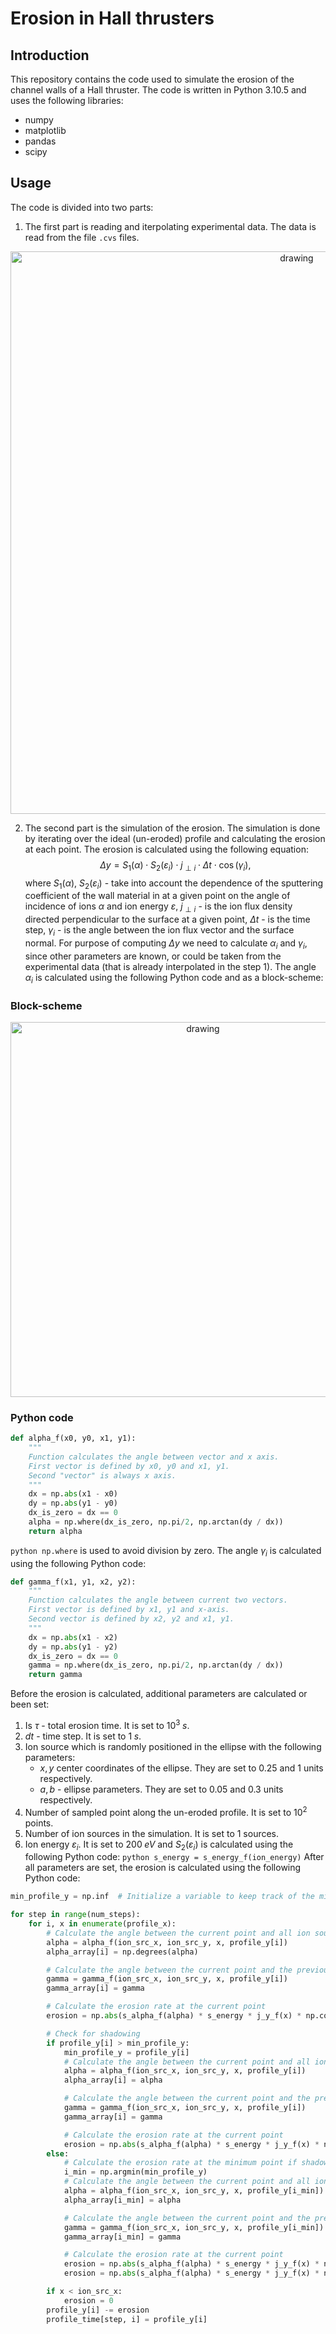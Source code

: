 # Erosion in Hall thrusters
## Introduction
This repository contains the code used to simulate the erosion of the channel walls of a Hall thruster. The code is written in Python 3.10.5 and uses the following libraries:
- numpy
- matplotlib
- pandas
- scipy

## Usage
The code is divided into two parts:
1) The first part is reading and iterpolating experimental data. The data is read from the file `.cvs` files.
<p align="center">
  <img src="./illustrations/exp_data.png" alt="drawing" style="width:900px;"/>
</p>

2) The second part is the simulation of the erosion. The simulation is done by iterating over the ideal (un-eroded) profile and calculating the erosion at each point. The erosion is calculated using the following equation:
$$
\Delta y = S_1(\alpha)\cdot S_2(\varepsilon_i)\cdot j_{\perp i} \cdot \Delta t \cdot \cos(\gamma_i),
$$
where $S_1(\alpha)$, $S_2(\varepsilon_i)$ - take into account the dependence of the sputtering coefficient of the wall material in at a given point on the angle of incidence of ions $\alpha$ and ion energy $\varepsilon$, $j_{\perp i}$ - is the ion flux density directed perpendicular to the surface at a given point, $\Delta t$ - is the time step, $\gamma_i$ - is the angle between the ion flux vector and the surface normal.
For purpose of computing $\Delta y$ we need to calculate $\alpha_i$ and $\gamma_i$, since other parameters are known, or could be taken from the experimental data (that is already interpolated in the step 1). The angle $\alpha_i$ is calculated using the following Python code and as a block-scheme:

### Block-scheme
<p align="center">
    <img src="./illustrations/block-scheme_frame.png" alt="drawing" style="width:600px;"/>
</p>

### Python code

```python
def alpha_f(x0, y0, x1, y1):
    """
    Function calculates the angle between vector and x axis.
    First vector is defined by x0, y0 and x1, y1.
    Second "vector" is always x axis.
    """
    dx = np.abs(x1 - x0)
    dy = np.abs(y1 - y0)
    dx_is_zero = dx == 0
    alpha = np.where(dx_is_zero, np.pi/2, np.arctan(dy / dx))
    return alpha
```
```python np.where``` is used to avoid division by zero. The angle $\gamma_i$ is calculated using the following Python code:
```python
def gamma_f(x1, y1, x2, y2):
    """
    Function calculates the angle between current two vectors.
    First vector is defined by x1, y1 and x-axis.
    Second vector is defined by x2, y2 and x1, y1.
    """
    dx = np.abs(x1 - x2)
    dy = np.abs(y1 - y2)
    dx_is_zero = dx == 0
    gamma = np.where(dx_is_zero, np.pi/2, np.arctan(dy / dx))
    return gamma
```
Before the erosion is calculated, additional parameters are calculated or been set:
1) Is $\tau$ - total erosion time. It is set to $10^3\;s$.
2) $dt$ - time step. It is set to $1\;s$.
3) Ion source which is randomly positioned in the ellipse with the following parameters:
    - $x, y$ center coordinates of the ellipse. They are set to $0.25$ and $1$ units respectively.
    - $a, b$ - ellipse parameters. They are set to $0.05$ and $0.3$ units respectively.
4) Number of sampled point along the un-eroded profile. It is set to $10^2$ points.
5) Number of ion sources in the simulation. It is set to $1$ sources.
6) Ion energy $\varepsilon_i$. It is set to $200\;eV$ and $S_2(\varepsilon_i)$ is calculated using the following Python code:
```python s_energy = s_energy_f(ion_energy)```
After all parameters are set, the erosion is calculated using the following Python code:
```python
min_profile_y = np.inf  # Initialize a variable to keep track of the minimum profile_y

for step in range(num_steps):
    for i, x in enumerate(profile_x):
        # Calculate the angle between the current point and all ion sources
        alpha = alpha_f(ion_src_x, ion_src_y, x, profile_y[i])
        alpha_array[i] = np.degrees(alpha)

        # Calculate the angle between the current point and the previous point
        gamma = gamma_f(ion_src_x, ion_src_y, x, profile_y[i])
        gamma_array[i] = gamma

        # Calculate the erosion rate at the current point
        erosion = np.abs(s_alpha_f(alpha) * s_energy * j_y_f(x) * np.cos(gamma) * dt)

        # Check for shadowing
        if profile_y[i] > min_profile_y:
            min_profile_y = profile_y[i]
            # Calculate the angle between the current point and all ion sources
            alpha = alpha_f(ion_src_x, ion_src_y, x, profile_y[i])
            alpha_array[i] = alpha

            # Calculate the angle between the current point and the previous point
            gamma = gamma_f(ion_src_x, ion_src_y, x, profile_y[i])
            gamma_array[i] = gamma

            # Calculate the erosion rate at the current point
            erosion = np.abs(s_alpha_f(alpha) * s_energy * j_y_f(x) * np.cos(gamma) * dt)
        else:
            # Calculate the erosion rate at the minimum point if shadowed
            i_min = np.argmin(min_profile_y)
            # Calculate the angle between the current point and all ion sources
            alpha = alpha_f(ion_src_x, ion_src_y, x, profile_y[i_min])
            alpha_array[i_min] = alpha

            # Calculate the angle between the current point and the previous point
            gamma = gamma_f(ion_src_x, ion_src_y, x, profile_y[i_min])
            gamma_array[i_min] = gamma

            # Calculate the erosion rate at the current point
            erosion = np.abs(s_alpha_f(alpha) * s_energy * j_y_f(x) * np.cos(gamma) * dt)
            erosion = np.abs(s_alpha_f(alpha) * s_energy * j_y_f(x) * np.cos(gamma) * dt)

        if x < ion_src_x:
            erosion = 0
        profile_y[i] -= erosion
        profile_time[step, i] = profile_y[i]
```